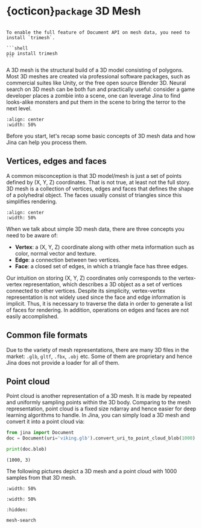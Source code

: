# {octicon}`package` 3D Mesh

````{tip}

To enable the full feature of Document API on mesh data, you need to install `trimesh`.

```shell
pip install trimesh
```
````

A 3D mesh is the structural build of a 3D model consisting of polygons. Most 3D meshes are created via professional software packages, such as commercial suites like Unity, or the free open source Blender 3D. Neural search on 3D mesh can be both fun and practically useful: consider a game developer places a zombie into a scene, one can leverage Jina to find looks-alike monsters and put them in the scene to bring the terror to the next level.

```{figure} image45.gif
:align: center
:width: 50%
```

Before you start, let's recap some basic concepts of 3D mesh data and how Jina can help you process them.

## Vertices, edges and faces

A common misconception is that 3D model/mesh is just a set of points defined by (X, Y, Z) coordinates. That is not true, at least not the full story. 3D mesh is a collection of vertices, edges and faces that defines the shape of a polyhedral object. The faces usually consist of triangles since this simplifies rendering.  


```{figure} img.png
:align: center
:width: 50%
```

When we talk about simple 3D mesh data, there are three concepts you need to be aware of:

- **Vertex**: a (X, Y, Z) coordinate along with other meta information such as color, normal vector and texture.
- **Edge**: a connection between two vertices.
- **Face**: a closed set of edges, in which a triangle face has three edges.

Our intuition on storing (X, Y, Z) coordinates only corresponds to the vertex-vertex representation, which describes a 3D object as a set of vertices connected to other vertices. Despite its simplicity, vertex-vertex representation is not widely used since the face and edge information is implicit. Thus, it is necessary to traverse the data in order to generate a list of faces for rendering. In addition, operations on edges and faces are not easily accomplished.

## Common file formats

Due to the variety of mesh representations, there are many 3D files in the market: `.glb`, `gltf`, `.fbx`, `.obj` etc. Some of them are proprietary and hence Jina does not provide a loader for all of them.

## Point cloud

Point cloud is another representation of a 3D mesh. It is made by repeated and uniformly sampling points within the 3D body. Comparing to the mesh representation, point cloud is a fixed size ndarray and hence easier for deep learning algorithms to handle. In Jina, you can simply load a 3D mesh and convert it into a point cloud via:

```python
from jina import Document
doc = Document(uri='viking.glb').convert_uri_to_point_cloud_blob(1000)

print(doc.blob)
```

```text
(1000, 3)
```

The following pictures depict a 3D mesh and a point cloud with 1000 samples from that 3D mesh. 

```{figure} 3dmesh-man.gif
:width: 50%
```

```{figure} pointcloud-man.gif
:width: 50%
```

```{toctree}
:hidden:

mesh-search
```

